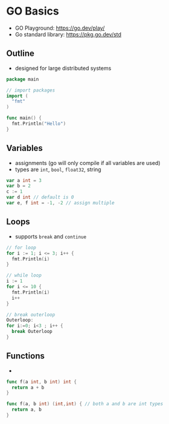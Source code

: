 # GO Basics



- GO Playground: https://go.dev/play/
- Go standard library: https://pkg.go.dev/std

## Outline
- designed for large distributed systems
```go
package main

// import packages
import (
  "fmt"
)

func main() {
  fmt.Println("Hello")
}
```

## Variables
- assignments (go will only compile if all variables are used)
- types are `int`, `bool`, `float32`, string
```go
var a int = 3
var b = 2
c := 1
var d int // default is 0
var e, f int = -1, -2 // assign multiple
```

## Loops
- supports `break` and `continue`
```go
// for loop
for i := 1; i <= 3; i++ {
  fmt.Println(i)
}

// while loop
i := 1
for i <= 10 {
  fmt.Println(i)
  i++
}

// break outerloop
Outerloop:
for i:=0; i<3 ; i++ {
  break Outerloop
}
```

## Functions
-
```go
func f(a int, b int) int {
  return a + b
}

func f(a, b int) (int,int) { // both a and b are int types
  return a, b
}
```
